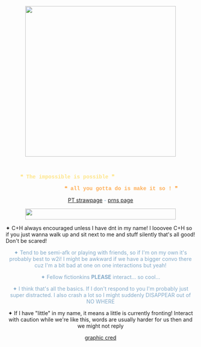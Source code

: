 <p align=center><img src="https://64.media.tumblr.com/d3e91de28dd7240b05c89abda6ede505/4cf3606291b59d27-7c/s1280x1920/e141951e618272840ec3a5fe1df3e7b95b29ce9f.pnj" class="fr-fic fr-dib" width="400" height="400"></a></p><p><br></p><p align=center><span style="font-family: courier new,courier;"><strong><span style="color: rgb(254, 229, 137);">❝ The impossible is possible ❞</span><span style="color: rgb(194, 82, 218);">&nbsp; &nbsp; &nbsp; &nbsp; &nbsp; &nbsp; &nbsp; &nbsp; &nbsp; &nbsp; &nbsp;</span></strong></span></p><p align=center><strong><span style='font-family: "courier new", courier; color: rgb(160, 66, 171);'>&nbsp; &nbsp; &nbsp; &nbsp; &nbsp; &nbsp; &nbsp;</span><span style='font-family: "courier new", courier; color: rgb(254, 174, 87);'>❝ all you gotta do is make it so ! ❞</span></strong></p><p align=center><span style="color: rgb(131, 170, 201);"><u><a href="https://ultimatemechanic.straw.page/" id="">PT strawpage</a></u> - <a href="https://pronouns.cc/@CAPTA1N" id=""><u>prns page</u></a></span></p><p align=center><span style="color: rgb(131, 170, 201);"><img src="https://64.media.tumblr.com/73e7d51c38b7096abc8bf5723354d573/b2b2e140ec8eafd1-1f/s1280x1920/3db86244dc25a5e6210cf9b8495f78998ddbdba7.pnj" class="fr-fic fr-dib" width="400" height="29.375"><p align=center></p>✦ C+H always encouraged unless I have dnt in my name! I looovee C+H so if you just wanna walk up and sit next to me and stuff silently that&#39;s all good! Don&#39;t be scared!</span></p><p align=center><span style="color: rgb(131, 170, 201);">✦ Tend to be semi-afk or playing with friends, so if I&#39;m on my own it&#39;s probably best to w2i! I might be awkward if we have a bigger convo there cuz I&#39;m a bit bad at one on one interactions but yeah!</span></p><p align=center><span style="color: rgb(131, 170, 201);">✦ Fellow fictionkins <strong>PLEASE</strong> interact... so cool...</span></p><p align=center><span style="color: rgb(131, 170, 201);">✦ I think that&#39;s all the basics. If I don&#39;t respond to you I&#39;m probably just super distracted. I also crash a lot so I might suddenly DISAPPEAR out of NO WHERE</span></p><p align=center>✦ If I have "little" in my name, it means a little is currently fronting! Interact with caution while we're like this, words are usually harder for us then and we might not reply</p>

<p align=center><span style="color: rgb(131, 170, 201);"><u><a href="https://www.tumblr.com/nerdconsumer2/790671816985346048/chance-graphics-by-yours-truly?source=share" id="">graphic cred</a></u>

